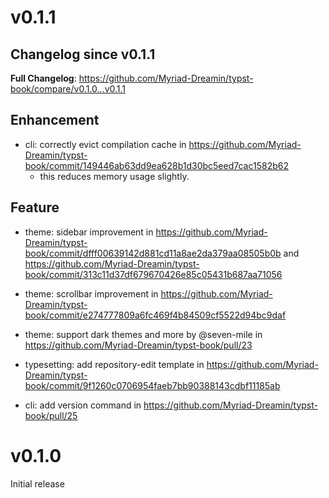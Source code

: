 # v0.1.1

## Changelog since v0.1.1

**Full Changelog**: https://github.com/Myriad-Dreamin/typst-book/compare/v0.1.0...v0.1.1

## Enhancement

- cli: correctly evict compilation cache in https://github.com/Myriad-Dreamin/typst-book/commit/149446ab63dd9ea628b1d30bc5eed7cac1582b62
  - this reduces memory usage slightly.

## Feature

- theme: sidebar improvement in https://github.com/Myriad-Dreamin/typst-book/commit/dfff00639142d881cd11a8ae2da379aa08505b0b and https://github.com/Myriad-Dreamin/typst-book/commit/313c11d37df679670426e85c05431b687aa71056

- theme: scrollbar improvement in https://github.com/Myriad-Dreamin/typst-book/commit/e274777809a6fc469f4b84509cf5522d94bc9daf

- theme: support dark themes and more by @seven-mile in https://github.com/Myriad-Dreamin/typst-book/pull/23

- typesetting: add repository-edit template in https://github.com/Myriad-Dreamin/typst-book/commit/9f1260c0706954faeb7bb90388143cdbf11185ab

- cli: add version command in https://github.com/Myriad-Dreamin/typst-book/pull/25

# v0.1.0

Initial release
